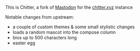 [mastodon]: https://joinmastodon.org/
[chitter.xyz]: https://chitter.xyz/

This is Chitter, a fork of [Mastodon][] for the [chitter.xyz][] instance

Notable changes from upstream:

* a couple of custom themes & some small stylistic changes
* loads a random mascot into the compose column
* bios up to 500 characters long
* easter egg
